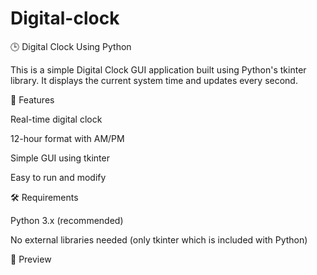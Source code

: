 # Digital-clock

🕒 Digital Clock Using Python

This is a simple Digital Clock GUI application built using Python's tkinter library. It displays the current system time and updates every second.

📌 Features

  Real-time digital clock

  12-hour format with AM/PM

  Simple GUI using tkinter

  Easy to run and modify

🛠️ Requirements

  Python 3.x (recommended)

  No external libraries needed (only tkinter which is included with Python)

📸 Preview
